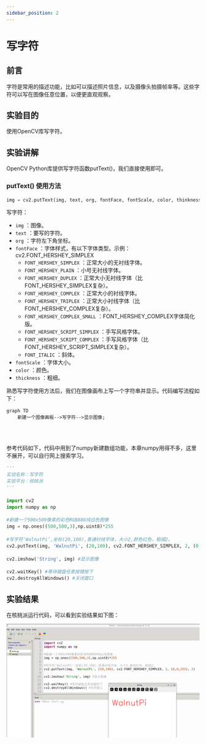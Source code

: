 ```yaml
---
sidebar_position: 2
---
```


# 写字符

## 前言

字符是常用的描述功能，比如可以描述照片信息，以及摄像头拍摄帧率等。这些字符可以写在图像任意位置，以便更直观观察。

## 实验目的

使用OpenCV库写字符。

## 实验讲解

OpenCV Python库提供写字符函数putText()，我们直接使用即可。

### putText() 使用方法

```python
img = cv2.putText(img, text, org, fontFace, fontScale, color, thinkness, lineType, bottomLeftOrigin)
```
写字符：
- `img` ：图像。
- `text` ：要写的字符。
- `org` ：字符左下角坐标。
- `fontFace` ：字体样式，有以下字体类型。示例：cv2.FONT_HERSHEY_SIMPLEX
    - `FONT_HERSHEY_SIMPLEX` ：正常大小的无衬线字体。
    - `FONT_HERSHEY_PLAIN` ：小号无衬线字体。
    - `FONT_HERSHEY_DUPLEX` ：正常大小无衬线字体（比FONT_HERSHEY_SIMPLEX复杂）。
    - `FONT_HERSHEY_COMPLEX` ：正常大小的衬线字体。
    - `FONT_HERSHEY_TRIPLEX` ：正常大小衬线字体（比FONT_HERSHEY_COMPLEX复杂）。
    - `FONT_HERSHEY_COMPLEX_SMALL` ：FONT_HERSHEY_COMPLEX字体简化版。
    - `FONT_HERSHEY_SCRIPT_SIMPLEX` ：手写风格字体。
    - `FONT_HERSHEY_SCRIPT_COMPLEX` ：手写风格字体（比FONT_HERSHEY_SCRIPT_SIMPLEX复杂）。
    - `FONT_ITALIC` ：斜体。
- `fontScale` ：字体大小。
- `color` ：颜色。
- `thickness` ：粗细。

熟悉写字符使用方法后，我们在图像画布上写一个字符串并显示。代码编写流程如下：

```mermaid
graph TD
    新建一个图像画板-->写字符-->显示图像;
```

<br></br>

参考代码如下，代码中用到了numpy新建数组功能，本章numpy用得不多，这里不展开，可以自行网上搜索学习。

```python
'''
实验名称：写字符
实验平台：核桃派
'''

import cv2
import numpy as np

#新建一个500x500像素的彩色RGB888纯白色图像
img = np.ones((500,500,3),np.uint8)*255

#写字符‘WalnutPi’,坐标(20,100),普通衬线字体，大小2,颜色红色，粗细2。
cv2.putText(img, 'WalnutPi', (20,100), cv2.FONT_HERSHEY_SIMPLEX, 2, (0,0,255), 2)

cv2.imshow('String', img) #显示图像

cv2.waitKey() #等待键盘任意按键按下
cv2.destroyAllWindows() #关闭窗口

```

## 实验结果

在核桃派运行代码，可以看到实验结果如下图：

![text](./img/text/text1.png)